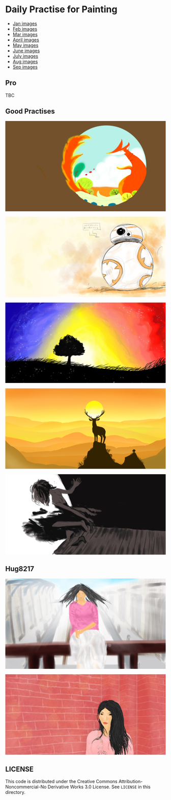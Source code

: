 # Daily Practise for Painting


 - [Jan images](./images/jan/README.md)
 - [Feb images](./images/feb/README.md)
 - [Mar images](./images/mar/README.md)
 - [April images](./images/apr/README.md)
 - [May images](./images/may/README.md)
 - [June images](./images/jun/README.md)
 - [July images](./images/jul/README.md)
 - [Aug images](./images/aug/README.md)
 - [Sep images](./images/sep/README.md)

## Pro

TBC

## Good Practises

![Fox](./images/jan/11.jpg)

![BB8](./images/mar/1.jpg)

![Tree](./images/mar/4.jpg)

![Night](./images/mar/14.jpg)

![Shadow](./images/mar/31.jpg)


## Hug8217

![Hug](./images/mar/22.jpg)

![Red](./images/mar/24.jpg)

## LICENSE

This code is distributed under the Creative Commons Attribution-Noncommercial-No Derivative Works 3.0 License. See ``LICENSE`` in this directory.
